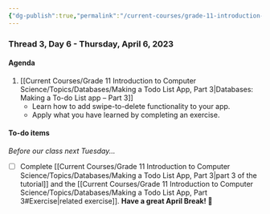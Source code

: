 ```yaml
---
{"dg-publish":true,"permalink":"/current-courses/grade-11-introduction-to-computer-science/section-2/thread-3/day-6/","dgHomeLink":false}
---
```


### Thread 3, Day 6 - Thursday, April 6, 2023

#### Agenda

1. [[Current Courses/Grade 11 Introduction to Computer Science/Topics/Databases/Making a Todo List App, Part 3|Databases: Making a To-do List app – Part 3]]
	- Learn how to add swipe-to-delete functionality to your app.
	- Apply what you have learned by completing an exercise.
	  
#### To-do items
*Before our class next Tuesday...*
- [ ] Complete [[Current Courses/Grade 11 Introduction to Computer Science/Topics/Databases/Making a Todo List App, Part 3|part 3 of the tutorial]] and the [[Current Courses/Grade 11 Introduction to Computer Science/Topics/Databases/Making a Todo List App, Part 3#Exercise|related exercise]].
**Have a great April Break! 🌷**
